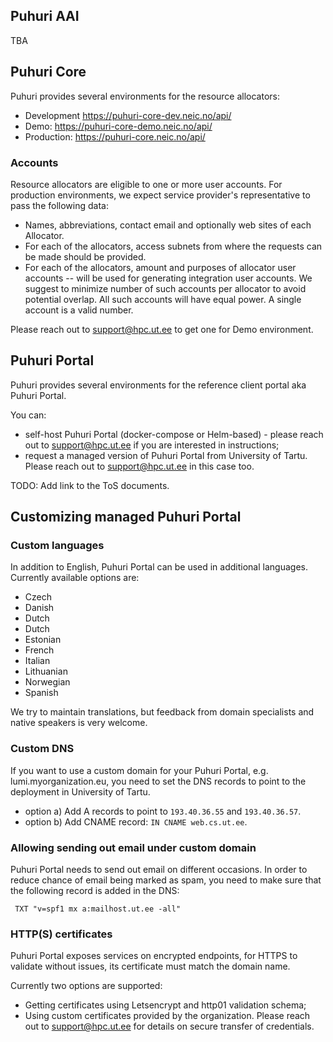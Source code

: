## Puhuri AAI

TBA

## Puhuri Core

Puhuri provides several environments for the resource allocators:

- Development https://puhuri-core-dev.neic.no/api/
- Demo: https://puhuri-core-demo.neic.no/api/
- Production: https://puhuri-core.neic.no/api/

### Accounts

Resource allocators are eligible to one or more user accounts.
For production environments, we expect service provider's representative to pass the following data:

- Names, abbreviations, contact email and optionally web sites of each Allocator.
- For each of the allocators, access subnets from where the requests can be made should be provided.
- For each of the allocators, amount and purposes of allocator user accounts -- will be used for generating integration user accounts.
  We suggest to minimize number of such accounts per allocator to avoid potential overlap. All such accounts will have
  equal power. A single account is a valid number.

Please reach out to support@hpc.ut.ee to get one for Demo environment.

## Puhuri Portal

Puhuri provides several environments for the reference client portal aka Puhuri Portal.

You can:

- self-host Puhuri Portal (docker-compose or Helm-based) - please reach out to support@hpc.ut.ee if you are
  interested in instructions;
- request a managed version of Puhuri Portal from University of Tartu. Please reach out to support@hpc.ut.ee in this
  case too.

TODO: Add link to the ToS documents.

## Customizing managed Puhuri Portal

### Custom languages

In addition to English, Puhuri Portal can be used in additional languages. Currently available options are:

- Czech
- Danish
- Dutch
- Dutch
- Estonian
- French
- Italian
- Lithuanian
- Norwegian
- Spanish

We try to maintain translations, but feedback from domain specialists and native speakers is very welcome.

### Custom DNS
If you want to use a custom domain for your Puhuri Portal, e.g. lumi.myorganization.eu, you need to set the DNS
records to point to the deployment in University of Tartu.

- option a) Add A records to point to ``193.40.36.55`` and ``193.40.36.57``.
- option b) Add CNAME record: ``IN CNAME web.cs.ut.ee``.

### Allowing sending out email under custom domain

Puhuri Portal needs to send out email on different occasions. In order to reduce chance of email being marked as spam,
you need to make sure that the following record is added in the DNS:

`` TXT "v=spf1 mx a:mailhost.ut.ee -all"``

### HTTP(S) certificates

Puhuri Portal exposes services on encrypted endpoints, for HTTPS to validate without issues, its certificate must match
the domain name.

Currently two options are supported:

- Getting certificates using Letsencrypt and http01 validation schema;
- Using custom certificates provided by the organization. Please reach out to support@hpc.ut.ee for details on secure
  transfer of credentials.
